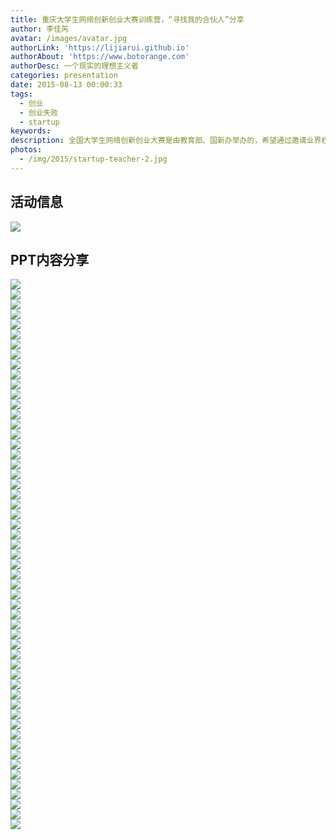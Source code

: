 ```yaml
---
title: 重庆大学生网络创新创业大赛训练营，“寻找我的合伙人”分享
author: 李佳芮
avatar: /images/avatar.jpg
authorLink: 'https://lijiarui.github.io'
authorAbout: 'https://www.botorange.com'
authorDesc: 一个现实的理想主义者
categories: presentation
date: 2015-08-13 00:00:33
tags: 
  - 创业 
  - 创业失败 
  - startup
keywords:
description: 全国大学生网络创新创业大赛是由教育部、国新办举办的，希望通过邀请业界权威、资深经理人,企业CEO通过不同形式的授课知道，使得营员做到理论结合实际。我的授课主题是，创业路上，从未言败
photos:
  - /img/2015/startup-teacher-2.jpg
---
```


## 活动信息      
![](/img/2015/startup-teacher-1.jpeg)    

## PPT内容分享

![](/img/2015/startup-teacher-2.jpg)       
![](/img/2015/startup-teacher-3.jpg)              
![](/img/2015/startup-teacher-4.jpg)       
![](/img/2015/startup-teacher-5.jpg)       
![](/img/2015/startup-teacher-6.jpg)       
![](/img/2015/startup-teacher-7.jpg)       
![](/img/2015/startup-teacher-8.jpg)       
![](/img/2015/startup-teacher-9.jpg)       
![](/img/2015/startup-teacher-10.jpg)       
![](/img/2015/startup-teacher-11.jpg)       
![](/img/2015/startup-teacher-12.jpg)       
![](/img/2015/startup-teacher-13.jpg)       
![](/img/2015/startup-teacher-14.jpg)       
![](/img/2015/startup-teacher-15.jpg)       
![](/img/2015/startup-teacher-16.jpg)       
![](/img/2015/startup-teacher-17.jpg)       
![](/img/2015/startup-teacher-18.jpg)       
![](/img/2015/startup-teacher-19.jpg)       
![](/img/2015/startup-teacher-20.jpg)       
![](/img/2015/startup-teacher-21.jpg)       
![](/img/2015/startup-teacher-22.jpg)      
![](/img/2015/startup-teacher-23.jpg)              
![](/img/2015/startup-teacher-24.jpg)       
![](/img/2015/startup-teacher-25.jpg)       
![](/img/2015/startup-teacher-26.jpg)       
![](/img/2015/startup-teacher-27.jpg)       
![](/img/2015/startup-teacher-28.jpg)       
![](/img/2015/startup-teacher-29.jpg)       
![](/img/2015/startup-teacher-30.jpg)       
![](/img/2015/startup-teacher-31.jpg)       
![](/img/2015/startup-teacher-32.jpg)       
![](/img/2015/startup-teacher-33.jpg)       
![](/img/2015/startup-teacher-34.jpg)       
![](/img/2015/startup-teacher-35.jpg)       
![](/img/2015/startup-teacher-36.jpg)       
![](/img/2015/startup-teacher-37.jpg)       
![](/img/2015/startup-teacher-38.jpg)       
![](/img/2015/startup-teacher-39.jpg)       
![](/img/2015/startup-teacher-40.jpg)       
![](/img/2015/startup-teacher-41.jpg)       
![](/img/2015/startup-teacher-42.jpg)    
![](/img/2015/startup-teacher-43.jpg)              
![](/img/2015/startup-teacher-44.jpg)       
![](/img/2015/startup-teacher-45.jpg)       
![](/img/2015/startup-teacher-46.jpg)       
![](/img/2015/startup-teacher-47.jpg)       
![](/img/2015/startup-teacher-48.jpg)       
![](/img/2015/startup-teacher-49.jpg)       
![](/img/2015/startup-teacher-50.jpg)       
![](/img/2015/startup-teacher-51.jpg)       
![](/img/2015/startup-teacher-52.jpg)       
![](/img/2015/startup-teacher-53.jpg)       
![](/img/2015/startup-teacher-54.jpg)       
![](/img/2015/startup-teacher-55.jpg)       
![](/img/2015/startup-teacher-56.jpg)       
